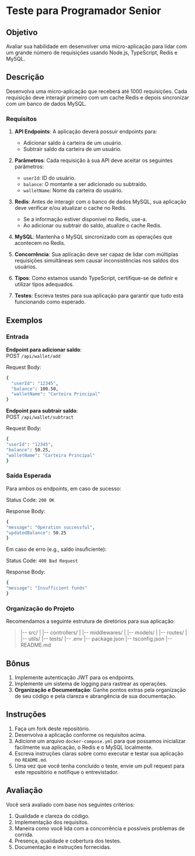 # Teste para Programador Senior

## Objetivo

Avaliar sua habilidade em desenvolver uma micro-aplicação para lidar com um grande número de requisições usando Node.js, TypeScript, Redis e MySQL.

## Descrição

Desenvolva uma micro-aplicação que receberá até 1000 requisições. 
Cada requisição deve interagir primeiro com um cache Redis e depois sincronizar com um banco de dados MySQL.

### Requisitos

1. **API Endpoints**: A aplicação deverá possuir endpoints para:
   - Adicionar saldo à carteira de um usuário.
   - Subtrair saldo da carteira de um usuário.
   
2. **Parâmetros**: Cada requisição à sua API deve aceitar os seguintes parâmetros:
   - `userId`: ID do usuário.
   - `balance`: O montante a ser adicionado ou subtraído.
   - `walletName`: Nome da carteira do usuário.

3. **Redis**: Antes de interagir com o banco de dados MySQL, sua aplicação deve verificar e/ou atualizar o cache no Redis.
   - Se a informação estiver disponível no Redis, use-a.
   - Ao adicionar ou subtrair do saldo, atualize o cache Redis.

4. **MySQL**: Mantenha o MySQL sincronizado com as operações que acontecem no Redis.

5. **Concorrência**: Sua aplicação deve ser capaz de lidar com múltiplas requisições simultâneas sem causar inconsistências nos saldos dos usuários.

6. **Tipos**: Como estamos usando TypeScript, certifique-se de definir e utilizar tipos adequados.

7. **Testes**: Escreva testes para sua aplicação para garantir que tudo está funcionando como esperado.

## Exemplos

### Entrada

**Endpoint para adicionar saldo**:  
POST `/api/wallet/add`

Request Body:
```sh
{
  "userId": "12345",
  "balance": 100.50,
  "walletName": "Carteira Principal"
}
```

**Endpoint para subtrair saldo**:  
POST `/api/wallet/subtract`

Request Body:
```sh
{
"userId": "12345",
"balance": 50.25,
"walletName": "Carteira Principal"
}
```

### Saída Esperada

Para ambos os endpoints, em caso de sucesso:

Status Code: `200 OK`

Response Body:
```sh
{
"message": "Operation successful",
"updatedBalance": 50.25
}
```

Em caso de erro (e.g., saldo insuficiente):

Status Code: `400 Bad Request`

Response Body:
```sh
{
"message": "Insufficient funds"
}
```

### Organização do Projeto

Recomendamos a seguinte estrutura de diretórios para sua aplicação:

>|-- src/
>| |-- controllers/
>| |-- middlewares/
>| |-- models/
>| |-- routes/
>| |-- utils/
>|-- tests/
>|-- .env
>|-- package.json
>|-- tsconfig.json
>|-- README.md

## Bônus

1. Implemente autenticação JWT para os endpoints.
2. Implemente um sistema de logging para rastrear as operações.
3. **Organização e Documentação**: Ganhe pontos extras pela organização de seu código e pela clareza e abrangência de sua documentação.

## Instruções

1. Faça um fork deste repositório.
2. Desenvolva a aplicação conforme os requisitos acima.
3. Adicione um arquivo `docker-compose.yml` para que possamos inicializar facilmente sua aplicação, o Redis e o MySQL localmente.
4. Escreva instruções claras sobre como executar e testar sua aplicação no `README.md`.
5. Uma vez que você tenha concluído o teste, envie um pull request para este repositório e notifique o entrevistador.

## Avaliação

Você será avaliado com base nos seguintes critérios:

1. Qualidade e clareza do código.
2. Implementação dos requisitos.
3. Maneira como você lida com a concorrência e possíveis problemas de corrida.
4. Presença, qualidade e cobertura dos testes.
5. Documentação e instruções fornecidas.
